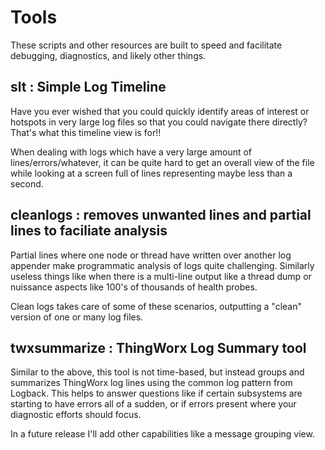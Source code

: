 # Tools

These scripts and other resources are built to speed and facilitate debugging, diagnostics, and likely other things.

## slt : Simple Log Timeline

Have you ever wished that you could quickly identify areas of interest or hotspots in very large log files so that you could navigate there directly?  That's what this timeline view is for!!

When dealing with logs which have a very large amount of lines/errors/whatever, it can be quite hard to get an overall view of the file while looking at a screen full of lines representing maybe less than a second.


## cleanlogs : removes unwanted lines and partial lines to faciliate analysis

Partial lines where one node or thread have written over another log appender make programmatic analysis of logs quite challenging.  Similarly useless things like when there is a multi-line output like a thread dump or nuissance aspects like 100's of thousands of health probes.

Clean logs takes care of some of these scenarios, outputting a "clean" version of one or many log files.


## twxsummarize : ThingWorx Log Summary tool

Similar to the above, this tool is not time-based, but instead groups and summarizes ThingWorx log lines using the common log pattern from Logback.  This helps to answer questions like if certain subsystems are starting to have errors all of a sudden, or if errors present where your diagnostic efforts should focus.



In a future release I'll add other capabilities like a message grouping view.

